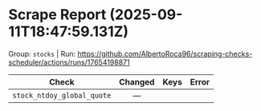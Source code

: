 # Scrape Report (2025-09-11T18:47:59.131Z)

Group: `stocks`  |  Run: https://github.com/AlbertoRoca96/scraping-checks-scheduler/actions/runs/17654198871

| Check | Changed | Keys | Error |
|---|:---:|:--|:--|
| `stock_ntdoy_global_quote` | — |  |  |
